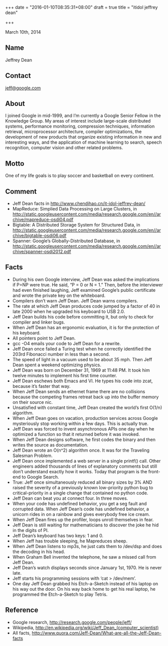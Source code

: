 +++
date = "2016-01-10T08:35:31+08:00"
draft = true
title = "itidol jeffrey dean"

+++



March 10th, 2014

## Name

Jeffrey Dean

## Contact

<jeff@google.com>

## About

I joined Google in mid-1999, and I’m currently a Google Senior Fellow in the Knowledge Group. My areas of interest include large-scale distributed systems, performance monitoring, compression techniques, information retrieval, microprocessor architecture, compiler optimizations, the development of new products that organize existing information in new and interesting ways, and the application of machine learning to search, speech recognition, computer vision and other related problems.

## Motto

One of my life goals is to play soccer and basketball on every continent.

## Comment

* Jeff Dean facts in http://www.chendihao.cn/it-idol-jeffrey-dean/
* MapReduce: Simplied Data Processing on Large Clusters, in http://static.googleusercontent.com/media/research.google.com/en//archive/mapreduce-osdi04.pdf
* Bigtable: A Distributed Storage System for Structured Data, in http://static.googleusercontent.com/media/research.google.com/en//archive/bigtable-osdi06.pdf
* Spanner: Google’s Globally-Distributed Database, in http://static.googleusercontent.com/media/research.google.com/en//archive/spanner-osdi2012.pdf

## Facts

* During his own Google interview, Jeff Dean was asked the implications if P=NP were true. He said, “P = 0 or N = 1.” Then, before the interviewer had even finished laughing, Jeff examined Google’s public certificate and wrote the private key on the whiteboard.
* Compilers don’t warn Jeff Dean. Jeff Dean warns compilers.
* The rate at which Jeff Dean produces code jumped by a factor of 40 in late 2000 when he upgraded his keyboard to USB 2.0.
* Jeff Dean builds his code before committing it, but only to check for compiler and linker bugs.
* When Jeff Dean has an ergonomic evaluation, it is for the protection of his keyboard.
* All pointers point to Jeff Dean.
* gcc -O4 emails your code to Jeff Dean for a rewrite.
* Jeff Dean once failed a Turing test when he correctly identified the 203rd Fibonacci number in less than a second.
* The speed of light in a vacuum used to be about 35 mph. Then Jeff Dean spent a weekend optimizing physics.
* Jeff Dean was born on December 31, 1969 at 11:48 PM. It took him twelve minutes to implement his first time counter.
* Jeff Dean eschews both Emacs and VI. He types his code into zcat, because it’s faster that way.
* When Jeff Dean sends an ethernet frame there are no collisions because the competing frames retreat back up into the buffer memory on their source nic.
* Unsatisfied with constant time, Jeff Dean created the world’s first O(1/n) algorithm.
* When Jeff Dean goes on vacation, production services across Google mysteriously stop working within a few days. This is actually true.
* Jeff Dean was forced to invent asynchronous APIs one day when he optimized a function so that it returned before it was invoked.
* When Jeff Dean designs software, he first codes the binary and then writes the source as documentation.
* Jeff Dean wrote an O(n^2) algorithm once. It was for the Traveling Salesman Problem.
* Jeff Dean once implemented a web server in a single printf() call. Other engineers added thousands of lines of explanatory comments but still don’t understand exactly how it works. Today that program is the front-end to Google Search.
* True: Jeff once simultaneously reduced all binary sizes by 3% AND raised the severity of a previously known low-priority python bug to critical-priority in a single change that contained no python code.
* Jeff Dean can beat you at connect four. In three moves.
* When your code has undefined behavior, you get a seg fault and corrupted data. When Jeff Dean’s code has undefined behavior, a unicorn rides in on a rainbow and gives everybody free ice cream.
* When Jeff Dean fires up the profiler, loops unroll themselves in fear.
* Jeff Dean is still waiting for mathematicians to discover the joke he hid in the digits of PI.
* Jeff Dean’s keyboard has two keys: 1 and 0.
* When Jeff has trouble sleeping, he Mapreduces sheep.
* When Jeff Dean listens to mp3s, he just cats them to /dev/dsp and does the decoding in his head.
* When Graham Bell invented the telephone, he saw a missed call from Jeff Dean.
* Jeff Dean’s watch displays seconds since January 1st, 1970. He is never late.
* Jeff starts his programming sessions with ‘cat > /dev/mem’.
* One day Jeff Dean grabbed his Etch-a-Sketch instead of his laptop on his way out the door. On his way back home to get his real laptop, he programmed the Etch-a-Sketch to play Tetris.

## Reference

* Google research, http://research.google.com/people/jeff/
* Wikipedia, http://en.wikipedia.org/wiki/Jeff_Dean_(computer_scientist)
* All facts, http://www.quora.com/Jeff-Dean/What-are-all-the-Jeff-Dean-facts